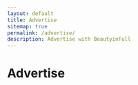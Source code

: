 ```yaml
---
layout: default
title: Advertise
sitemap: true
permalink: /advertise/
description: Advertise with BeautyinFull
---
```


# Advertise
